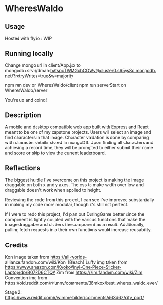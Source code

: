 # WheresWaldo

## Usage

Hosted with fly.io : WIP

## Running locally

Change mongo url in client/App.jsx to mongodb+srv://dmah:hAtspcTWMGxbCOWv@cluster0.s65ys8c.mongodb.net/?retryWrites=true&w=majority

npm run dev on WheresWaldo/client
npm run serverStart on WheresWaldo/server

You're up and going!

## Description

A mobile and desktop compatible web app built with Express and React meant to be one of my capstone projects.
Users will select an image and find characters in that image. Character valdation is done by comparing with
character details stored in mongoDB. Upon finding all characters and achieving a record time, they will be prompted
to either submit their name and score or skip to view the current leaderboard.

## Reflections

The biggest hurdle I've overcome on this project is making the image draggable on both x and y axes.
The css to make width overflow and draggable doesn't work when applied to height.

Reviewing the code from this project, I can see I've improved substantially in making my code more modular, though it's still not perfect.

If I were to redo this project, I'd plan out DuringGame better since the component is tightly coupled
with the various functions that make the image draggable and clutters the component as a result. Additionally, pulling
fetch requests into their own functions would increase reusability.

## Credits

Kon image taken from https://all-worlds-alliance.fandom.com/wiki/Kon_(Bleach)
Luffy img taken from https://www.amazon.com/KyokoVinyl-One-Piece-Sticker-Laptop/dp/B07RD6CTQV
Zim from https://zim.fandom.com/wiki/Zim
Convention img from https://old.reddit.com/r/funny/comments/36mkox/best_wheres_waldo_ever/

Stage 2: https://www.reddit.com/r/wimmelbilder/comments/d63d6z/city_port/
